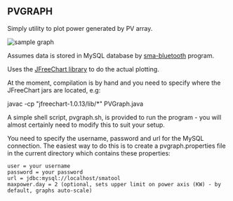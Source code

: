 
PVGRAPH
-------

Simply utility to plot power generated by PV array.

![sample graph](https://github.com/downloads/smartavionics/PV-Graph/20110208.png)

Assumes data is stored in MySQL database by [sma-bluetooth](http://code.google.com/p/sma-bluetooth/) program.

Uses the [JFreeChart library](http://www.jfree.org/jfreechart/) to do the actual plotting.

At the moment, compilation is by hand and you need to specify where the JFreeChart jars are located, e.g:

  javac -cp "jfreechart-1.0.13/lib/*" PVGraph.java
  
A simple shell script, pvgraph.sh, is provided to run the program - you will almost certainly need to
modify this to suit your setup.

You need to specify the username, password and url for the MySQL connection. The easiest way to do this
is to create a pvgraph.properties file in the current directory which contains these properties:

    user = your username
    password = your password
    url = jdbc:mysql://localhost/smatool
    maxpower.day = 2 (optional, sets upper limit on power axis (KW) - by default, graphs auto-scale) 

